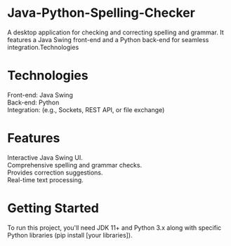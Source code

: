 # Java-Python-Spelling-Checker
A desktop application for checking and correcting spelling and grammar. It features a Java Swing front-end and a Python back-end for seamless integration.Technologies

# Technologies
  Front-end: Java Swing<br>
  Back-end: Python<br>
  Integration: (e.g., Sockets, REST API, or file exchange)

# Features
  Interactive Java Swing UI.<br>
  Comprehensive spelling and grammar checks.<br>
  Provides correction suggestions.<br>
  Real-time text processing.<br>

# Getting Started
To run this project, you'll need JDK 11+ and Python 3.x along with specific Python libraries (pip install [your libraries]).
